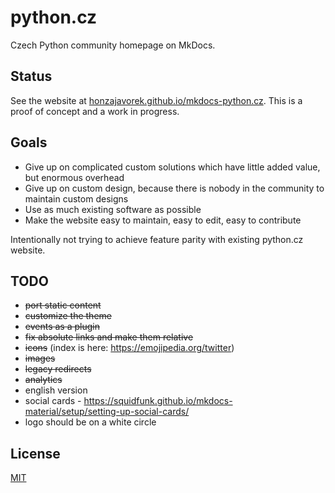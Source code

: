 # python.cz

Czech Python community homepage on MkDocs.

## Status

See the website at [honzajavorek.github.io/mkdocs-python.cz](https://honzajavorek.github.io/mkdocs-python.cz/).
This is a proof of concept and a work in progress.

## Goals

-   Give up on complicated custom solutions which have little added value, but enormous overhead
-   Give up on custom design, because there is nobody in the community to maintain custom designs
-   Use as much existing software as possible
-   Make the website easy to maintain, easy to edit, easy to contribute

Intentionally not trying to achieve feature parity with existing python.cz website.

## TODO

-   ~~port static content~~
-   ~~customize the theme~~
-   ~~events as a plugin~~
-   ~~fix absolute links and make them relative~~
-   ~~icons~~ (index is here: https://emojipedia.org/twitter)
-   ~~images~~
-   ~~legacy redirects~~
-   ~~analytics~~
-   english version
-   social cards - https://squidfunk.github.io/mkdocs-material/setup/setting-up-social-cards/
-   logo should be on a white circle

## License

[MIT](LICENSE)
